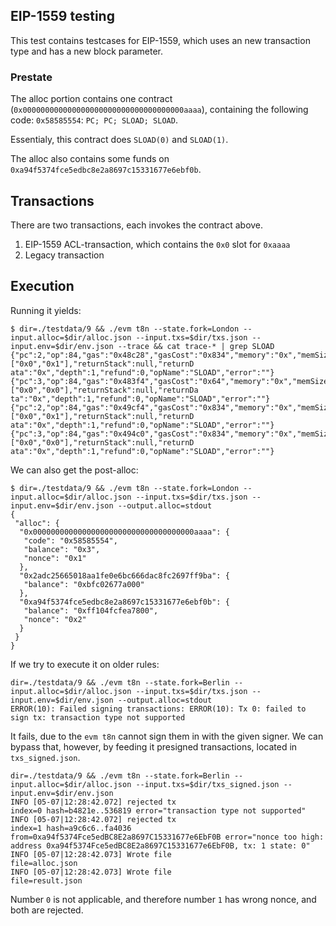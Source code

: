 ## EIP-1559 testing

This test contains testcases for EIP-1559, which uses an new transaction type and has a new block parameter. 

### Prestate

The alloc portion contains one contract (`0x000000000000000000000000000000000000aaaa`), containing the 
following code: `0x58585554`: `PC; PC; SLOAD; SLOAD`.

Essentialy, this contract does `SLOAD(0)` and `SLOAD(1)`.

The alloc also contains some funds on `0xa94f5374fce5edbc8e2a8697c15331677e6ebf0b`. 

## Transactions

There are two transactions, each invokes the contract above. 

1. EIP-1559 ACL-transaction, which contains the `0x0` slot for `0xaaaa`
2. Legacy transaction

## Execution 

Running it yields: 
```
$ dir=./testdata/9 && ./evm t8n --state.fork=London --input.alloc=$dir/alloc.json --input.txs=$dir/txs.json --input.env=$dir/env.json --trace && cat trace-* | grep SLOAD
{"pc":2,"op":84,"gas":"0x48c28","gasCost":"0x834","memory":"0x","memSize":0,"stack":["0x0","0x1"],"returnStack":null,"returnD
ata":"0x","depth":1,"refund":0,"opName":"SLOAD","error":""}
{"pc":3,"op":84,"gas":"0x483f4","gasCost":"0x64","memory":"0x","memSize":0,"stack":["0x0","0x0"],"returnStack":null,"returnDa
ta":"0x","depth":1,"refund":0,"opName":"SLOAD","error":""}
{"pc":2,"op":84,"gas":"0x49cf4","gasCost":"0x834","memory":"0x","memSize":0,"stack":["0x0","0x1"],"returnStack":null,"returnD
ata":"0x","depth":1,"refund":0,"opName":"SLOAD","error":""}
{"pc":3,"op":84,"gas":"0x494c0","gasCost":"0x834","memory":"0x","memSize":0,"stack":["0x0","0x0"],"returnStack":null,"returnD
ata":"0x","depth":1,"refund":0,"opName":"SLOAD","error":""}
```

We can also get the post-alloc:
```
$ dir=./testdata/9 && ./evm t8n --state.fork=London --input.alloc=$dir/alloc.json --input.txs=$dir/txs.json --input.env=$dir/env.json --output.alloc=stdout
{
 "alloc": {
  "0x000000000000000000000000000000000000aaaa": {
   "code": "0x58585554",
   "balance": "0x3",
   "nonce": "0x1"
  },
  "0x2adc25665018aa1fe0e6bc666dac8fc2697ff9ba": {
   "balance": "0xbfc02677a000"
  },
  "0xa94f5374fce5edbc8e2a8697c15331677e6ebf0b": {
   "balance": "0xff104fcfea7800",
   "nonce": "0x2"
  }
 }
}
```

If we try to execute it on older rules: 
```
dir=./testdata/9 && ./evm t8n --state.fork=Berlin --input.alloc=$dir/alloc.json --input.txs=$dir/txs.json --input.env=$dir/env.json --output.alloc=stdout
ERROR(10): Failed signing transactions: ERROR(10): Tx 0: failed to sign tx: transaction type not supported
```

It fails, due to the `evm t8n` cannot sign them in with the given signer. We can bypass that, however, 
by feeding it presigned transactions, located in `txs_signed.json`. 

```
dir=./testdata/9 && ./evm t8n --state.fork=Berlin --input.alloc=$dir/alloc.json --input.txs=$dir/txs_signed.json --input.env=$dir/env.json 
INFO [05-07|12:28:42.072] rejected tx                              index=0 hash=b4821e..536819 error="transaction type not supported"
INFO [05-07|12:28:42.072] rejected tx                              index=1 hash=a9c6c6..fa4036 from=0xa94f5374Fce5edBC8E2a8697C15331677e6EbF0B error="nonce too high: address 0xa94f5374Fce5edBC8E2a8697C15331677e6EbF0B, tx: 1 state: 0"
INFO [05-07|12:28:42.073] Wrote file                               file=alloc.json
INFO [05-07|12:28:42.073] Wrote file                               file=result.json
```

Number `0` is not applicable, and therefore number `1` has wrong nonce, and both are rejected.

